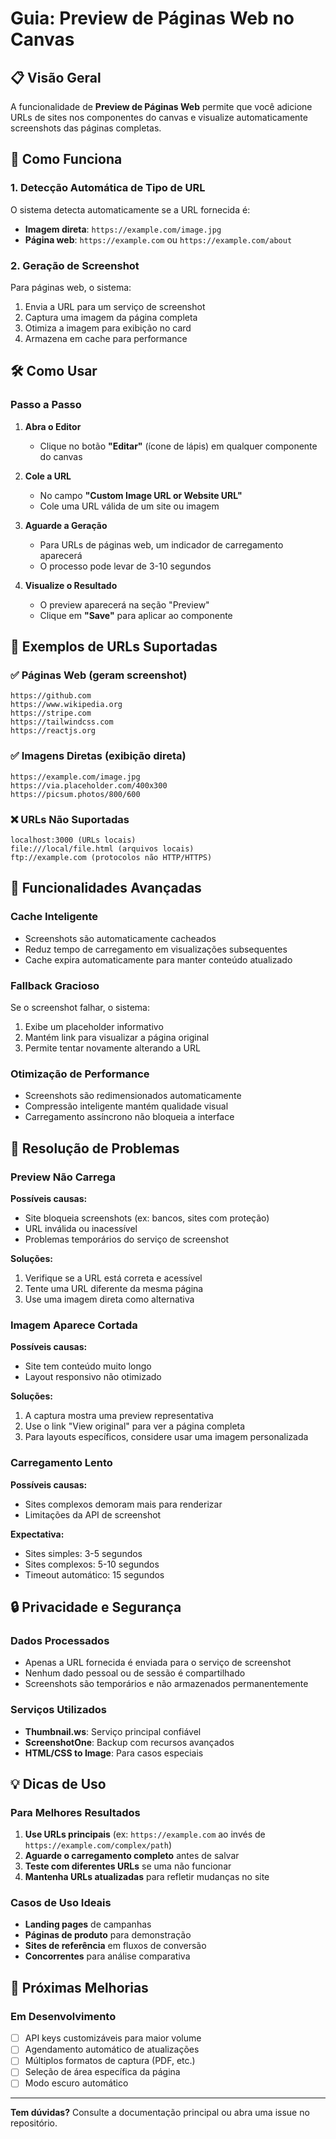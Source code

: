 # Guia: Preview de Páginas Web no Canvas

## 📋 Visão Geral

A funcionalidade de **Preview de Páginas Web** permite que você adicione URLs de sites nos componentes do canvas e visualize automaticamente screenshots das páginas completas.

## 🎯 Como Funciona

### 1. Detecção Automática de Tipo de URL

O sistema detecta automaticamente se a URL fornecida é:
- **Imagem direta**: `https://example.com/image.jpg`
- **Página web**: `https://example.com` ou `https://example.com/about`

### 2. Geração de Screenshot

Para páginas web, o sistema:
1. Envia a URL para um serviço de screenshot
2. Captura uma imagem da página completa
3. Otimiza a imagem para exibição no card
4. Armazena em cache para performance

## 🛠️ Como Usar

### Passo a Passo

1. **Abra o Editor**
   - Clique no botão **"Editar"** (ícone de lápis) em qualquer componente do canvas

2. **Cole a URL**
   - No campo **"Custom Image URL or Website URL"**
   - Cole uma URL válida de um site ou imagem

3. **Aguarde a Geração**
   - Para URLs de páginas web, um indicador de carregamento aparecerá
   - O processo pode levar de 3-10 segundos

4. **Visualize o Resultado**
   - O preview aparecerá na seção "Preview"
   - Clique em **"Save"** para aplicar ao componente

## 📝 Exemplos de URLs Suportadas

### ✅ Páginas Web (geram screenshot)
```
https://github.com
https://www.wikipedia.org
https://stripe.com
https://tailwindcss.com
https://reactjs.org
```

### ✅ Imagens Diretas (exibição direta)
```
https://example.com/image.jpg
https://via.placeholder.com/400x300
https://picsum.photos/800/600
```

### ❌ URLs Não Suportadas
```
localhost:3000 (URLs locais)
file:///local/file.html (arquivos locais)
ftp://example.com (protocolos não HTTP/HTTPS)
```

## 🔧 Funcionalidades Avançadas

### Cache Inteligente
- Screenshots são automaticamente cacheados
- Reduz tempo de carregamento em visualizações subsequentes
- Cache expira automaticamente para manter conteúdo atualizado

### Fallback Gracioso
Se o screenshot falhar, o sistema:
1. Exibe um placeholder informativo
2. Mantém link para visualizar a página original
3. Permite tentar novamente alterando a URL

### Otimização de Performance
- Screenshots são redimensionados automaticamente
- Compressão inteligente mantém qualidade visual
- Carregamento assíncrono não bloqueia a interface

## 🐛 Resolução de Problemas

### Preview Não Carrega
**Possíveis causas:**
- Site bloqueia screenshots (ex: bancos, sites com proteção)
- URL inválida ou inacessível
- Problemas temporários do serviço de screenshot

**Soluções:**
1. Verifique se a URL está correta e acessível
2. Tente uma URL diferente da mesma página
3. Use uma imagem direta como alternativa

### Imagem Aparece Cortada
**Possíveis causas:**
- Site tem conteúdo muito longo
- Layout responsivo não otimizado

**Soluções:**
1. A captura mostra uma preview representativa
2. Use o link "View original" para ver a página completa
3. Para layouts específicos, considere usar uma imagem personalizada

### Carregamento Lento
**Possíveis causas:**
- Sites complexos demoram mais para renderizar
- Limitações da API de screenshot

**Expectativa:**
- Sites simples: 3-5 segundos
- Sites complexos: 5-10 segundos
- Timeout automático: 15 segundos

## 🔒 Privacidade e Segurança

### Dados Processados
- Apenas a URL fornecida é enviada para o serviço de screenshot
- Nenhum dado pessoal ou de sessão é compartilhado
- Screenshots são temporários e não armazenados permanentemente

### Serviços Utilizados
- **Thumbnail.ws**: Serviço principal confiável
- **ScreenshotOne**: Backup com recursos avançados
- **HTML/CSS to Image**: Para casos especiais

## 💡 Dicas de Uso

### Para Melhores Resultados
1. **Use URLs principais** (ex: `https://example.com` ao invés de `https://example.com/complex/path`)
2. **Aguarde o carregamento completo** antes de salvar
3. **Teste com diferentes URLs** se uma não funcionar
4. **Mantenha URLs atualizadas** para refletir mudanças no site

### Casos de Uso Ideais
- **Landing pages** de campanhas
- **Páginas de produto** para demonstração
- **Sites de referência** em fluxos de conversão
- **Concorrentes** para análise comparativa

## 🚀 Próximas Melhorias

### Em Desenvolvimento
- [ ] API keys customizáveis para maior volume
- [ ] Agendamento automático de atualizações
- [ ] Múltiplos formatos de captura (PDF, etc.)
- [ ] Seleção de área específica da página
- [ ] Modo escuro automático

---

**Tem dúvidas?** Consulte a documentação principal ou abra uma issue no repositório. 